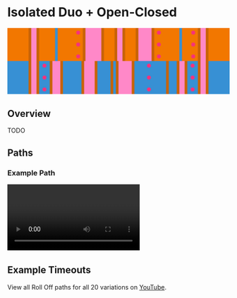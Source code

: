 # Isolated Duo + Open-Closed

![Isolated Duo + Open-Closed](../images/variations/isolated-duo-open-closed.jpg)

## Overview

TODO

## Paths

### Example Path

<video controls>
  <source src="../../images/variations/isolated-duo-open-closed-standard-path.mp4" type="video/mp4">
</video>

## Example Timeouts

View all Roll Off paths for all 20 variations on [YouTube](https://www.youtube.com/playlist?list=PLG_QNSp9ZgJLWYSNl4vY26VJCZeOQHO1F).
